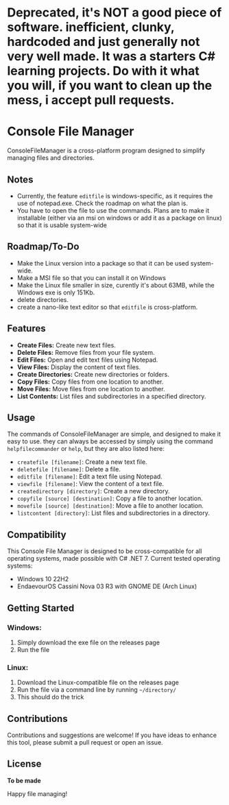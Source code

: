 # Deprecated, it's NOT a good piece of software. inefficient, clunky, hardcoded and just generally not very well made. It was a starters C# learning projects. Do with it what you will, if you want to clean up the mess, i accept pull requests.

# Console File Manager

ConsoleFileManager is a cross-platform program designed to simplify managing files and directories.

## Notes
- Currently, the feature `editfile` is windows-specific, as it requires the use of notepad.exe. Check the roadmap on what the plan is.
- You have to open the file to use the commands. Plans are to make it installable (either via an msi on windows or add it as a package on linux) so that it is usable system-wide

## Roadmap/To-Do
- Make the Linux version into a package so that it can be used system-wide.
- Make a MSI file so that you can install it on Windows
- Make the Linux file smaller in size, curently it's about 63MB, while the Windows exe is only 151Kb.
- delete directories.
- create a nano-like text editor so that `editfile` is cross-platform.

## Features

- **Create Files:** Create new text files.
- **Delete Files:** Remove files from your file system.
- **Edit Files:** Open and edit text files using Notepad.
- **View Files:** Display the content of text files.
- **Create Directories:** Create new directories or folders.
- **Copy Files:** Copy files from one location to another.
- **Move Files:** Move files from one location to another.
- **List Contents:** List files and subdirectories in a specified directory.

## Usage

The commands of ConsoleFileManager are simple, and designed to make it easy to use. they can always be accessed by simply using the command `helpfilecommander` or `help`, but they are also listed here:

- `createfile [filename]`: Create a new text file.
- `deletefile [filename]`: Delete a file.
- `editfile [filename]`: Edit a text file using Notepad.
- `viewfile [filename]`: View the content of a text file.
- `createdirectory [directory]`: Create a new directory.
- `copyfile [source] [destination]`: Copy a file to another location.
- `movefile [source] [destination]`: Move a file to another location.
- `listcontent [directory]`: List files and subdirectories in a directory.

## Compatibility

This Console File Manager is designed to be cross-compatible for all operating systems, made possible with C# .NET 7. Current tested operating systems:
- Windows 10 22H2
- EndaevourOS Cassini Nova 03 R3 with GNOME DE (Arch Linux)

## Getting Started

### Windows:
1. Simply download the exe file on the releases page
2. Run the file

### Linux:
1. Download the Linux-compatible file on the releases page
2. Run the file via a command line by running `~/directory/`
3. This should do the trick

## Contributions

Contributions and suggestions are welcome! If you have ideas to enhance this tool, please submit a pull request or open an issue.

## License

**To be made**

Happy file managing!
